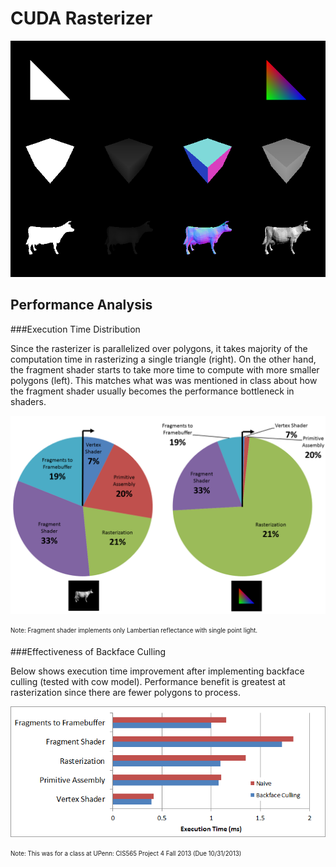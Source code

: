 ﻿CUDA Rasterizer
===============

![Renders](renders/all.png)

Performance Analysis
--------------------

###Execution Time Distribution

Since the rasterizer is parallelized over polygons, it takes majority of the computation time in rasterizing a single triangle (right).
On the other hand, the fragment shader starts to take more time to compute with more smaller polygons (left).
This matches what was was mentioned in class about how the fragment shader usually becomes the performance bottleneck in shaders.

![Execution Time Distribution Pie Chart](renders/pie_chart.png)

<sub><sup>Note: Fragment shader implements only Lambertian reflectance with single point light.</sup></sub>

###Effectiveness of Backface Culling

Below shows execution time improvement after implementing backface culling (tested with cow model).
Performance benefit is greatest at rasterization since there are fewer polygons to process.

![Backface Culling Effectiveness Graph](renders/backface_culling_graph.png)

<sub><sup>Note: This was for a class at UPenn: CIS565 Project 4 Fall 2013 (Due 10/31/2013)</sup></sub>

